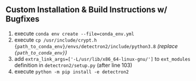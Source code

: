 ## Custom Installation & Build Instructions w/ Bugfixes

1. execute ```conda env create --file=conda_env.yml```
2. execute ```cp /usr/include/crypt.h {path_to_conda_env}/envs/detectron2/include/python3.8``` *(replace ```{path_to_conda_env}```)*
3. add ```extra_link_args=['-L/usr/lib/x86_64-linux-gnu/']``` to ```ext_modules``` definition in ```detectron2/setup.py``` (after line 103)
4. execute ```python -m pip install -e detectron2```
